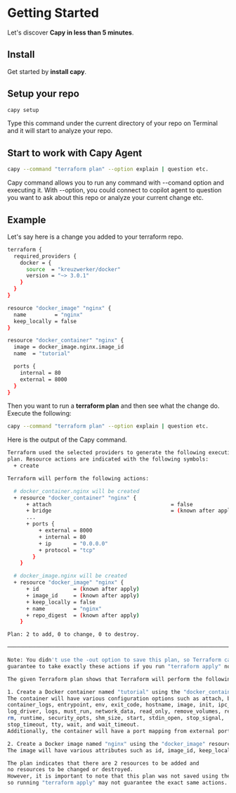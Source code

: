 
# Getting Started

Let's discover **Capy in less than 5 minutes**.

## Install

Get started by **install capy**.

## Setup your repo

```bash
capy setup
```

Type this command under the current directory of your repo on Terminal and it will start to analyze your repo. 

## Start to work with Capy Agent

```bash
capy --command "terraform plan" --option explain | question etc.
```

Capy command allows you to run any command with --comand option and executing it. With --option, you could
connect to copilot agent to question you want to ask about this repo or analyze your current change etc.

## Example
Let's say here is a change you added to your terraform repo.
```bash
terraform {
  required_providers {
    docker = {
      source  = "kreuzwerker/docker"
      version = "~> 3.0.1"
    }
  }
}

resource "docker_image" "nginx" {
  name         = "nginx"
  keep_locally = false
}

resource "docker_container" "nginx" {
  image = docker_image.nginx.image_id
  name  = "tutorial"

  ports {
    internal = 80
    external = 8000
  }
}
```

Then you want to run a **terraform plan** and then see what the change do. Execute the following:
```bash
capy --command "terraform plan" --option explain | question etc.
```

Here is the output of the Capy command.
```bash
Terraform used the selected providers to generate the following execution
plan. Resource actions are indicated with the following symbols:
  + create

Terraform will perform the following actions:

  # docker_container.nginx will be created
  + resource "docker_container" "nginx" {
      + attach                                      = false
      + bridge                                      = (known after apply)
      ...
      + ports {
          + external = 8000
          + internal = 80
          + ip       = "0.0.0.0"
          + protocol = "tcp"
        }
    }

  # docker_image.nginx will be created
  + resource "docker_image" "nginx" {
      + id           = (known after apply)
      + image_id     = (known after apply)
      + keep_locally = false
      + name         = "nginx"
      + repo_digest  = (known after apply)
    }

Plan: 2 to add, 0 to change, 0 to destroy.

─────────────────────────────────────────────────────────────────────────────

Note: You didn't use the -out option to save this plan, so Terraform can't
guarantee to take exactly these actions if you run "terraform apply" now.

The given Terraform plan shows that Terraform will perform the following actions:

1. Create a Docker container named "tutorial" using the "docker_container" resource. 
The container will have various configuration options such as attach, bridge, command, 
container_logs, entrypoint, env, exit_code, hostname, image, init, ipc_mode,
log_driver, logs, must_run, network_data, read_only, remove_volumes, restart,
rm, runtime, security_opts, shm_size, start, stdin_open, stop_signal,
stop_timeout, tty, wait, and wait_timeout. 
Additionally, the container will have a port mapping from external port 8000 to internal port 80 with protocol TCP.

2. Create a Docker image named "nginx" using the "docker_image" resource. 
The image will have various attributes such as id, image_id, keep_locally, and repo_digest.

The plan indicates that there are 2 resources to be added and 
no resources to be changed or destroyed. 
However, it is important to note that this plan was not saved using the "-out" option, 
so running "terraform apply" may not guarantee the exact same actions.
```